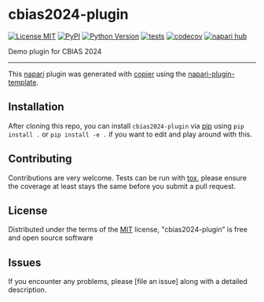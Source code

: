 # cbias2024-plugin

[![License MIT](https://img.shields.io/pypi/l/cbias2024-plugin.svg?color=green)](https://github.com/sea-shunned/cbias2024-plugin/raw/main/LICENSE)
[![PyPI](https://img.shields.io/pypi/v/cbias2024-plugin.svg?color=green)](https://pypi.org/project/cbias2024-plugin)
[![Python Version](https://img.shields.io/pypi/pyversions/cbias2024-plugin.svg?color=green)](https://python.org)
[![tests](https://github.com/sea-shunned/cbias2024-plugin/workflows/tests/badge.svg)](https://github.com/sea-shunned/cbias2024-plugin/actions)
[![codecov](https://codecov.io/gh/sea-shunned/cbias2024-plugin/branch/main/graph/badge.svg)](https://codecov.io/gh/sea-shunned/cbias2024-plugin)
[![napari hub](https://img.shields.io/endpoint?url=https://api.napari-hub.org/shields/cbias2024-plugin)](https://napari-hub.org/plugins/cbias2024-plugin)

Demo plugin for CBIAS 2024

----------------------------------

This [napari] plugin was generated with [copier] using the [napari-plugin-template].

<!--
Don't miss the full getting started guide to set up your new package:
https://github.com/napari/napari-plugin-template#getting-started

and review the napari docs for plugin developers:
https://napari.org/stable/plugins/index.html
-->

## Installation

After cloning this repo, you can install `cbias2024-plugin` via [pip] using `pip install .` or `pip install -e .` if you want to edit and play around with this.


## Contributing

Contributions are very welcome. Tests can be run with [tox], please ensure
the coverage at least stays the same before you submit a pull request.

## License

Distributed under the terms of the [MIT] license,
"cbias2024-plugin" is free and open source software

## Issues

If you encounter any problems, please [file an issue] along with a detailed description.

[napari]: https://github.com/napari/napari
[copier]: https://copier.readthedocs.io/en/stable/
[@napari]: https://github.com/napari
[MIT]: http://opensource.org/licenses/MIT
[BSD-3]: http://opensource.org/licenses/BSD-3-Clause
[GNU GPL v3.0]: http://www.gnu.org/licenses/gpl-3.0.txt
[GNU LGPL v3.0]: http://www.gnu.org/licenses/lgpl-3.0.txt
[Apache Software License 2.0]: http://www.apache.org/licenses/LICENSE-2.0
[Mozilla Public License 2.0]: https://www.mozilla.org/media/MPL/2.0/index.txt
[napari-plugin-template]: https://github.com/napari/napari-plugin-template

[napari]: https://github.com/napari/napari
[tox]: https://tox.readthedocs.io/en/latest/
[pip]: https://pypi.org/project/pip/
[PyPI]: https://pypi.org/
